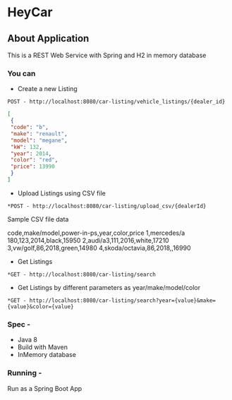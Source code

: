 # HeyCar

## About Application

This is a REST Web Service with Spring and  H2 in memory database

### You can

* Create a new Listing
 
```
POST - http://localhost:8080/car-listing/vehicle_listings/{dealer_id}
```
```JSON
[
 {
 "code": "b",
 "make": "renault",
 "model": "megane",
 "kW": 132,
 "year": 2014,
 "color": "red",
 "price": 13990
 }
]

```

* Upload Listings using CSV file
```
*POST - http://localhost:8080/car-listing/upload_csv/{dealerId}
 ```
 Sample CSV file data

 code,make/model,power-in-ps,year,color,price
 1,mercedes/a 180,123,2014,black,15950
 2,audi/a3,111,2016,white,17210
 3,vw/golf,86,2018,green,14980
 4,skoda/octavia,86,2018,,16990

* Get Listings
```
*GET - http://localhost:8080/car-listing/search
```

* Get Listings by different parameters as year/make/model/color
```
*GET - http://localhost:8080/car-listing/search?year={value}&make={value}&color={value}
```

### Spec -
* Java 8
* Build with Maven
* InMemory database

### Running -
Run as a Spring Boot App


